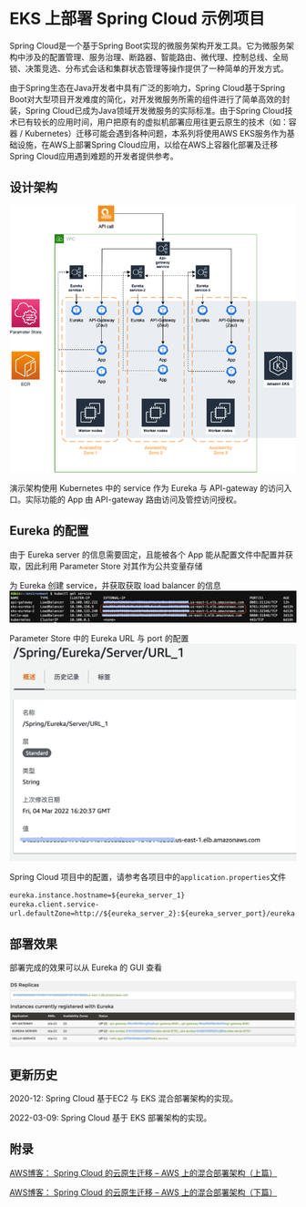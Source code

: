 # EKS 上部署 Spring Cloud 示例项目

Spring Cloud是一个基于Spring Boot实现的微服务架构开发工具。它为微服务架构中涉及的配置管理、服务治理、断路器、智能路由、微代理、控制总线、全局锁、决策竞选、分布式会话和集群状态管理等操作提供了一种简单的开发方式。

由于Spring生态在Java开发者中具有广泛的影响力，Spring Cloud基于Spring Boot对大型项目开发难度的简化，对开发微服务所需的组件进行了简单高效的封装，Spring Cloud已成为Java领域开发微服务的实际标准。由于Spring Cloud技术已有较长的应用时间，用户把原有的虚拟机部署应用往更云原生的技术（如：容器 / Kubernetes）迁移可能会遇到各种问题，本系列将使用AWS EKS服务作为基础设施，在AWS上部署Spring Cloud应用，以给在AWS上容器化部署及迁移Spring Cloud应用遇到难题的开发者提供参考。

## 设计架构

![整体部署架构](images/architecture.png)

演示架构使用 Kubernetes 中的 service 作为 Eureka 与 API-gateway 的访问入口。实际功能的 App 由 API-gateway 路由访问及管控访问授权。

## Eureka 的配置

由于 Eureka server 的信息需要固定，且能被各个 App 能从配置文件中配置并获取，因此利用 Parameter Store 对其作为公共变量存储

为 Eureka 创建 service，并获取获取 load balancer 的信息
![获取LB](images/eureka-service.png)

Parameter Store 中的 Eureka URL 与 port 的配置
![parameter store](images/parameter-store.png)

Spring Cloud 项目中的配置，请参考各项目中的`application.properties`文件
```properties
eureka.instance.hostname=${eureka_server_1}
eureka.client.service-url.defaultZone=http://${eureka_server_2}:${eureka_server_port}/eureka
```

## 部署效果

部署完成的效果可以从 Eureka 的 GUI 查看

![部署](images/deployment.png)

## 更新历史

2020-12:
Spring Cloud 基于EC2 与 EKS 混合部署架构的实现。

2022-03-09:
Spring Cloud 基于 EKS 部署架构的实现。

## 附录

[AWS博客：
Spring Cloud 的云原生迁移 – AWS 上的混合部署架构（上篇）
](https://aws.amazon.com/cn/blogs/china/spring-clouds-cloud-native-migration-hybrid-deployment-architecture-on-aws-part-1/)

[AWS博客：
Spring Cloud 的云原生迁移 – AWS 上的混合部署架构（下篇）
](https://aws.amazon.com/cn/blogs/china/spring-clouds-cloud-native-migration-hybrid-deployment-architecture-on-aws-part-2/)